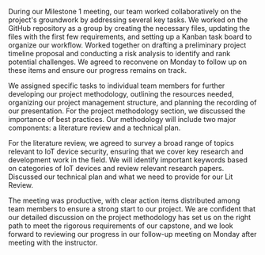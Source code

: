 During our Milestone 1 meeting, our team worked collaboratively on the project's groundwork by addressing several key tasks. We worked on the GitHub repository as a group by creating the necessary files, updating the files with the first few requirements, and setting up a Kanban task board to organize our workflow. Worked together on drafting a preliminary project timeline proposal and conducting a risk analysis to identify and rank potential challenges. We agreed to reconvene on Monday to follow up on these items and ensure our progress remains on track.

We assigned specific tasks to individual team members for further developing our project methodology, outlining the resources needed, organizing our project management structure, and planning the recording of our presentation. For the project methodology section, we discussed the importance of best practices. Our methodology will include two major components: a literature review and a technical plan.

For the literature review, we agreed to survey a broad range of topics relevant to IoT device security, ensuring that we cover key research and development work in the field. We will identify important keywords based on categories of IoT devices and review relevant research papers. Discussed our technical plan and what we need to provide for our Lit Review. 

The meeting was productive, with clear action items distributed among team members to ensure a strong start to our project. We are confident that our detailed discussion on the project methodology has set us on the right path to meet the rigorous requirements of our capstone, and we look forward to reviewing our progress in our follow-up meeting on Monday after meeting with the instructor.
